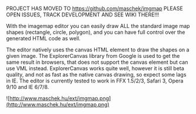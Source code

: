 

PROJECT HAS MOVED TO https://github.com/maschek/imgmap
PLEASE OPEN ISSUES, TRACK DEVELOPMENT AND SEE WIKI THERE!!!



With the imagemap editor you can easily draw ALL the standard image map shapes (rectangle, circle, polygon), and you can have full control over the generated HTML code as well.

The editor natively uses the canvas HTML element to draw the shapes on a given image. The ExplorerCanvas library from Google is used to get the same result in browsers, that does not support the canvas element but can use VML instead. ExplorerCanvas works quite well, however it is still beta quality, and not as fast as the native canvas drawing, so expect some lags in IE. The editor is currently tested to work in FFX 1.5/2/3, Safari 3, Opera 9/10 and IE 6/7/8.

![http://www.maschek.hu/ext/imgmap.png](http://www.maschek.hu/ext/imgmap.png)